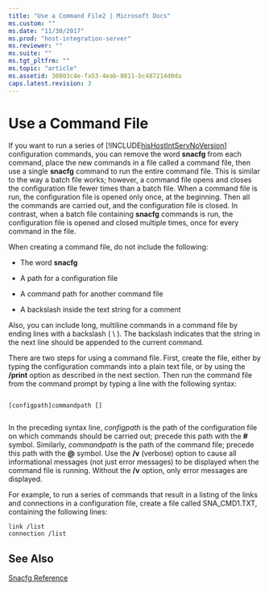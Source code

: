 ```yaml
---
title: "Use a Command File2 | Microsoft Docs"
ms.custom: ""
ms.date: "11/30/2017"
ms.prod: "host-integration-server"
ms.reviewer: ""
ms.suite: ""
ms.tgt_pltfrm: ""
ms.topic: "article"
ms.assetid: 30803c4e-fa53-4eab-8811-bc487214d0da
caps.latest.revision: 3
---
```

# Use a Command File
If you want to run a series of [!INCLUDE[hisHostIntServNoVersion](../includes/hishostintservnoversion-md.md)] configuration commands, you can remove the word **snacfg** from each command, place the new commands in a file called a command file, then use a single **snacfg** command to run the entire command file. This is similar to the way a batch file works; however, a command file opens and closes the configuration file fewer times than a batch file. When a command file is run, the configuration file is opened only once, at the beginning. Then all the commands are carried out, and the configuration file is closed. In contrast, when a batch file containing **snacfg** commands is run, the configuration file is opened and closed multiple times, once for every command in the file.  
  
 When creating a command file, do not include the following:  
  
-   The word **snacfg**  
  
-   A path for a configuration file  
  
-   A command path for another command file  
  
-   A backslash inside the text string for a comment  
  
 Also, you can include long, multiline commands in a command file by ending lines with a backslash ( \ ). The backslash indicates that the string in the next line should be appended to the current command.  
  
 There are two steps for using a command file. First, create the file, either by typing the configuration commands into a plain text file, or by using the **/print** option as described in the next section. Then run the command file from the command prompt by typing a line with the following syntax:  
  
```  
  
[configpath]commandpath []  
  
```  
  
 In the preceding syntax line, *configpath* is the path of the configuration file on which commands should be carried out; precede this path with the **#** symbol. Similarly, *commandpath* is the path of the command file; precede this path with the **@** symbol. Use the **/v** (verbose) option to cause all informational messages (not just error messages) to be displayed when the command file is running. Without the **/v** option, only error messages are displayed.  
  
 For example, to run a series of commands that result in a listing of the links and connections in a configuration file, create a file called SNA_CMD1.TXT, containing the following lines:  
  
```  
link /list  
connection /list  
```  
  
## See Also  
 [Snacfg Reference](../core/snacfg-reference1.md)